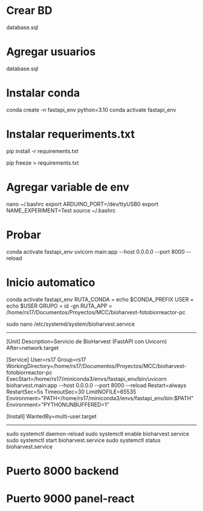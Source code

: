 # Crear BD
database.sql

# Agregar usuarios
database.sql

# Instalar conda
conda create -n fastapi_env python=3.10
conda activate fastapi_env


# Instalar requeriments.txt
pip install -r requirements.txt

pip freeze > requirements.txt

# Agregar variable de env
nano ~/.bashrc
export ARDUINO_PORT=/dev/ttyUSB0
export NAME_EXPERIMENT=Test
source ~/.bashrc

# Probar
conda activate fastapi_env
uvicorn main:app --host 0.0.0.0 --port 8000 --reload

# Inicio automatico
conda activate fastapi_env
RUTA_CONDA  = echo $CONDA_PREFIX
USER = echo $USER
GRUPO = id -gn
RUTA_APP = /home/rs17/Documentos/Proyectos/MCC/bioharvest-fotobiorreactor-pc


sudo nano /etc/systemd/system/bioharvest.service
________________________________________
[Unit]
Description=Servicio de BioHarvest (FastAPI con Uvicorn)
After=network.target

[Service]
User=rs17
Group=rs17
WorkingDirectory=/home/rs17/Documentos/Proyectos/MCC/bioharvest-fotobiorreactor-pc
ExecStart=/home/rs17/miniconda3/envs/fastapi_env/bin/uvicorn bioharvest.main:app --host 0.0.0.0 --port 8000 --reload
Restart=always
RestartSec=5s
TimeoutSec=30
LimitNOFILE=65535
Environment="PATH=/home/rs17/miniconda3/envs/fastapi_env/bin:$PATH"
Environment="PYTHONUNBUFFERED=1"

[Install]
WantedBy=multi-user.target
________________________________________


sudo systemctl daemon-reload
sudo systemctl enable bioharvest.service
sudo systemctl start bioharvest.service
sudo systemctl status bioharvest.service

# Puerto 8000 backend
# Puerto 9000 panel-react

